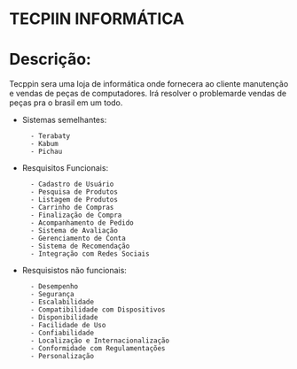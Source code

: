 # TECPIIN INFORMÁTICA

# Descrição:

Tecppin sera uma loja de informática onde fornecera ao cliente manutenção e vendas de peças de computadores. Irá resolver o problemarde vendas de peças pra o brasil em um todo.

- Sistemas semelhantes:

        - Terabaty
        - Kabum
        - Pichau

- Resquisitos Funcionais:

        - Cadastro de Usuário
        - Pesquisa de Produtos
        - Listagem de Produtos
        - Carrinho de Compras
        - Finalização de Compra
        - Acompanhamento de Pedido
        - Sistema de Avaliação
        - Gerenciamento de Conta
        - Sistema de Recomendação
        - Integração com Redes Sociais

- Resquisistos não funcionais:

        - Desempenho
        - Segurança
        - Escalabilidade
        - Compatibilidade com Dispositivos
        - Disponibilidade
        - Facilidade de Uso
        - Confiabilidade
        - Localização e Internacionalização
        - Conformidade com Regulamentações
        - Personalização




